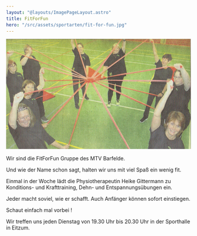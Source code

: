 ```yaml
---
layout: "@layouts/ImagePageLayout.astro"
title: FitForFun
hero: "/src/assets/sportarten/fit-for-fun.jpg"
---
```


![](/src/assets/sportarten/fit-for-fun.jpg)

Wir sind die FitForFun Gruppe des MTV Barfelde.

Und wie der Name schon sagt, halten wir uns mit viel Spaß ein wenig fit.

Einmal in der Woche lädt die Physiotherapeutin Heike Gittermann zu Konditions- und Krafttraining, Dehn- und Entspannungsübungen ein.

Jeder macht soviel, wie er schafft. Auch Anfänger können sofort einstiegen.

Schaut einfach mal vorbei !

Wir treffen uns jeden Dienstag von 19.30 Uhr bis 20.30 Uhr in der Sporthalle in Eitzum.

